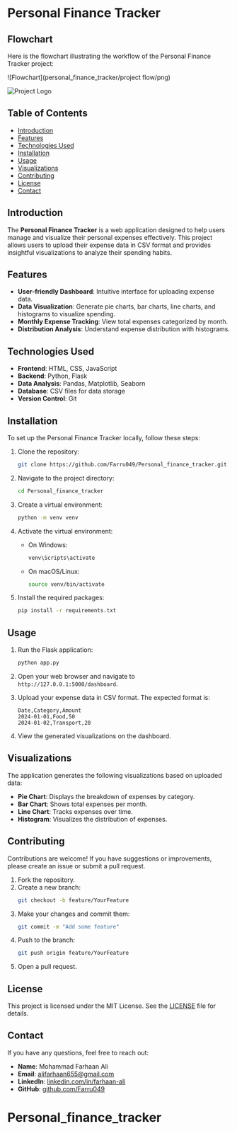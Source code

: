 # Personal Finance Tracker

## Flowchart

Here is the flowchart illustrating the workflow of the Personal Finance Tracker project:

![Flowchart](personal_finance_tracker/project flow/png)  <!-- Ensure the path is correct -->

![Project Logo](static/images/backgroundimage.jpg) <!-- Ensure the path is correct -->

## Table of Contents

- [Introduction](#introduction)
- [Features](#features)
- [Technologies Used](#technologies-used)
- [Installation](#installation)
- [Usage](#usage)
- [Visualizations](#visualizations)
- [Contributing](#contributing)
- [License](#license)
- [Contact](#contact)

## Introduction

The **Personal Finance Tracker** is a web application designed to help users manage and visualize their personal expenses effectively. This project allows users to upload their expense data in CSV format and provides insightful visualizations to analyze their spending habits.

## Features

- **User-friendly Dashboard**: Intuitive interface for uploading expense data.
- **Data Visualization**: Generate pie charts, bar charts, line charts, and histograms to visualize spending.
- **Monthly Expense Tracking**: View total expenses categorized by month.
- **Distribution Analysis**: Understand expense distribution with histograms.

## Technologies Used

- **Frontend**: HTML, CSS, JavaScript
- **Backend**: Python, Flask
- **Data Analysis**: Pandas, Matplotlib, Seaborn
- **Database**: CSV files for data storage
- **Version Control**: Git

## Installation

To set up the Personal Finance Tracker locally, follow these steps:

1. Clone the repository:
    ```bash
    git clone https://github.com/Farru049/Personal_finance_tracker.git
    ```

2. Navigate to the project directory:
    ```bash
    cd Personal_finance_tracker
    ```

3. Create a virtual environment:
    ```bash
    python -m venv venv
    ```

4. Activate the virtual environment:
    - On Windows:
        ```bash
        venv\Scripts\activate
        ```
    - On macOS/Linux:
        ```bash
        source venv/bin/activate
        ```

5. Install the required packages:
    ```bash
    pip install -r requirements.txt
    ```

## Usage

1. Run the Flask application:
    ```bash
    python app.py
    ```

2. Open your web browser and navigate to `http://127.0.0.1:5000/dashboard`.

3. Upload your expense data in CSV format. The expected format is:
    ```
    Date,Category,Amount
    2024-01-01,Food,50
    2024-01-02,Transport,20
    ```

4. View the generated visualizations on the dashboard.

## Visualizations

The application generates the following visualizations based on uploaded data:

- **Pie Chart**: Displays the breakdown of expenses by category.
- **Bar Chart**: Shows total expenses per month.
- **Line Chart**: Tracks expenses over time.
- **Histogram**: Visualizes the distribution of expenses.

## Contributing

Contributions are welcome! If you have suggestions or improvements, please create an issue or submit a pull request.

1. Fork the repository.
2. Create a new branch:
    ```bash
    git checkout -b feature/YourFeature
    ```
3. Make your changes and commit them:
    ```bash
    git commit -m "Add some feature"
    ```
4. Push to the branch:
    ```bash
    git push origin feature/YourFeature
    ```
5. Open a pull request.

## License

This project is licensed under the MIT License. See the [LICENSE](LICENSE) file for details.

## Contact

If you have any questions, feel free to reach out:

- **Name**: Mohammad Farhaan Ali
- **Email**: alifarhaan655@gmail.com
- **LinkedIn**: [linkedin.com/in/farhaan-ali](https://linkedin.com/in/farhaan-ali)
- **GitHub**: [github.com/Farru049](https://github.com/Farru049)

# Personal_finance_tracker
